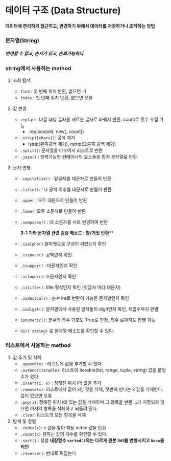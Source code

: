 # 데이터 구조 (Data Structure)

#### 데이터에 편리하게 접근하고, 변경하기 위해서 데이터를 저장하거나 조작하는 방법



### 문자열(String)

##### 변경할 수 없고, 순서가 있고, 순회가능하다



### string에서 사용하는 method

1. 조회 탐색

   - `find` : 첫 번째 위치 반환, 없으면 -1
   - `index` : 첫 번째 위치 반환, 없으면 오류

2. 값 변경

   - `replace`: 바꿀 대상 글자를 새로운 글자로 바꿔서 반환. count로 횟수 조절 가능 
     - .replace(old, new[, count])
   - `.strip([chars])`: 공백 제거 
     - lstrip(왼쪽공백 제거), rstrip(오른쪽 공백 제거)
   - `.split()`: 문자열을 나누어서 리스트로 반환
   - `.join()` : 반복가능한 컨테이너의 요소들을 합쳐 문자열로 반환

3. 문자 변형

   - `.capitalize()` : 앞글자를 대문자로 만들어 반환

   -  `.title()`: `'`나 공백 이후를 대문자로 만들어 반환

   - `.upper` : 모두 대문자로 만들어 반환

   - `.lower`: 모두 소문자로 만들어 반환

   - `.swapcase()` : 대 소문자를 서로 변경하여 반환

     **3-1 기타 문자열 관련 검증 메소드 : 참/거짓 반환****

   - `.isalpha()`:알파벳으로 구성이 되었는지 확인

   - `.isspace()`: 공백인지 확인

   - `.isupper()` : 대문자인지 확인

   - `.islower()`: 소문자인지 확인

   - `.istitle()`: title 형식인지 확인 (첫글자 마다 대문자)

   - `.isdecical()` : 순수 int로 변환이 가능한 문자열인지 확인

   - `.isdigit()`: 문자열에서 사용된 글자들이 digit인지 확인, 제곱수까지 판별

   - `isnumeric()`: 분수의 특수 기호도 True로 판정, 특수 로마자도 판별 가능

   - `dir('string)` 로 문자열 메소드를 확인할 수 있다.

### 리스트에서 사용하는 method

1. 값 추가 및 삭제
   - `.append(x)` : 리스트에 값을 추가할 수 있다.
   - `.extend(iterable)`: 리스트에  iterable(list, range, tuple, string) 값을 붙일 수가 있다.
   - `.insert(i, x)` : 정해진 위치 i에 값을 추가
   - `.remove(x)`: 리스트에서 값이 x인 것을 삭제, 첫번째 만나는 x 값을 삭제한다. 값이 없으면 오류
   - `.pop(i)`: 정해진 위치 i에 있는 값을 삭제하며 그 항목을 반환. `i`가 지정되지 않으면 마지막 항목을 삭제하고 되돌려 준다.
   - `.clear`: 리스트의 모든 항목을 삭제
2. 탐색 및 정렬
   - `.index(x)`: x 값을 찾아 해당 index 값을 반환
   - `.count(x)` 원하는 값의 개수를 확인할 수 있다.
   - `.sort()` : 정렬 **내장함수 `sorted()`와는 다르게 원본 list를 변형시키고 `None`를 리턴**
   - `.reverse()`: 반대로 뒤집는다